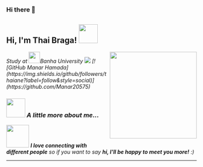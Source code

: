 ### Hi there 👋
<h2> Hi, I'm Thai Braga! <img src="https://media.giphy.com/media/mGcNjsfWAjY5AEZNw6/giphy.gif" width="50"></h2>
<img align='right' src="https://media.giphy.com/media/ieyl9zmCjO4b4t6qoY/giphy.gif" width="230">
<p><em>Study at <a href="https://www.fci.bu.edu.eg/en/index.php"></a><img src="https://media.giphy.com/media/fYSnHlufseco8Fh93Z/giphy.gif" width="30">Banha University</a>


  
  
  <img src = "https://img.shields.io/badge/Gmail-D14836?style=for-the-badge&logo=gmail&logoColor=white">
[![GitHub Manar Hamada](https://img.shields.io/github/followers/thaiane?label=follow&style=social)](https://github.com/Manar20575)


### <img src="https://media.giphy.com/media/VgCDAzcKvsR6OM0uWg/giphy.gif" width="50"> A little more about me...  

<img src="https://media.giphy.com/media/LnQjpWaON8nhr21vNW/giphy.gif" width="60"> <em><b>I love connecting with different people</b> so if you want to say <b>hi, I'll be happy to meet you more!</b> :)</em>

---
